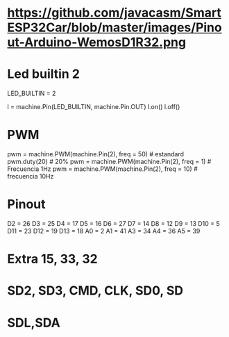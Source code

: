 # https://github.com/javacasm/SmartESP32Car/blob/master/images/Pinout-Arduino-WemosD1R32.png

# Led builtin 2

LED_BUILTIN = 2

l = machine.Pin(LED_BUILTIN, machine.Pin.OUT)
l.on()
l.off()

# PWM

pwm = machine.PWM(machine.Pin(2), freq = 50)  # estandard
pwm.duty(20) # 20%
pwm = machine.PWM(machine.Pin(2), freq = 1) # Frecuencia 1Hz
pwm = machine.PWM(machine.Pin(2), freq = 10) # frecuencia 10Hz

# Pinout

D2 = 26
D3 = 25
D4 = 17
D5 = 16
D6 = 27
D7 = 14
D8 = 12
D9 = 13
D10 = 5
D11 = 23
D12 = 19
D13 = 18
A0 = 2
A1 = 41
A3 = 34
A4 = 36
A5 = 39

# Extra 15, 33, 32 
# SD2, SD3, CMD, CLK, SD0, SD
# SDL,SDA